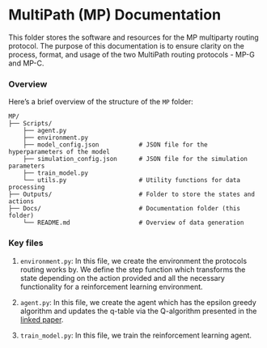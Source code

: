 # MultiPath (MP) Documentation

This folder stores the software and resources for the MP multiparty routing protocol. The purpose of this documentation is to ensure clarity on the process, format, and usage of the two MultiPath routing protocols - MP-G and MP-C.

### Overview

Here’s a brief overview of the structure of the ``MP`` folder:

```
MP/
├── Scripts/
    ├── agent.py               
    ├── environment.py 
    ├── model_config.json           # JSON file for the hyperparameters of the model
    ├── simulation_config.json      # JSON file for the simulation parameters
    ├── train_model.py
    └── utils.py                    # Utility functions for data processing
├── Outputs/                        # Folder to store the states and actions
├── Docs/                           # Documentation folder (this folder)
    └── README.md                   # Overview of data generation
```

### Key files

1. ``environment.py``: In this file, we create the environment the protocols routing works by. We define the step function which transforms the state depending on the action provided and all the necessary functionality for a reinforcement learning environment.

2. ``agent.py``: In this file, we create the agent which has the epsilon greedy algorithm and updates the q-table via the Q-algorithm presented in the [linked paper](https://arxiv.org/pdf/2303.00777). 

3. ``train_model.py``: In this file, we train the reinforcement learning agent.